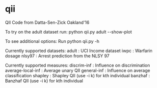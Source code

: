 # qii
QII Code from Datta-Sen-Zick Oakland'16 

To try on the adult dataset run:
python qii.py adult --show-plot

To see additional options:
Run python qii.py -h

Currently supported datasets:
adult  : UCI Income dataset
iwpc   : Warfarin dosage
nlsy97 : Arrest prediction from the NLSY 97

Currently supported measures:
discrim-inf       : Influence on discrimination
average-local-inf : Average unary QII
general-inf       : Influence on average classification
shapley           : Shapley QII (use -i k) for kth individual
banzhaf           : Banzhaf QII (use -i k) for kth individual


